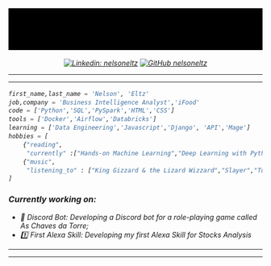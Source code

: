 <div align = 'center'>
 <img src='name.gif'>
 </div>

<div >
<em align='center'>

[![Linkedin: nelsoneltz](https://img.shields.io/badge/-nelsoneltz-blue?style=flat-square&logo=Linkedin&logoColor=white&link=https://www.linkedin.com/in/thaianebraga/)](https://www.linkedin.com/in/nelsoneltz/)
[![GitHub nelsoneltz](https://img.shields.io/github/followers/nelsoneltz?label=follow&style=social)](https://github.com/nelsoneltz)

</div>

---
---

<!-- <div >
<img src="intro.gif" align = 'right' height=400>
</div> -->

<div ><em align = 'left'>

```python
first_name,last_name = 'Nelson', 'Eltz'
job,company = 'Business Intelligence Analyst','iFood'
code = ['Python','SQL','PySpark','HTML','CSS']
tools = ['Docker','Airflow','Databricks']
learning = ['Data Engineering','Javascript','Django', 'API','Mage']
hobbies = [
    {"reading",
     "currently" :["Hands-on Machine Learning","Deep Learning with Python","Manual de DevOps"]},
    {"music",
     "listening_to" : ["King Gizzard & the Lizard Wizzard","Slayer","Turnstile","Pearl Jam","Angra","Druidess"]}
]
```

</div>

### Currently working on:
- 🤖 Discord Bot: Developing a Discord bot for a role-playing game called As Chaves da Torre;
- 1️⃣ First Alexa Skill: Developing my first Alexa Skill for Stocks Analysis

---
---
